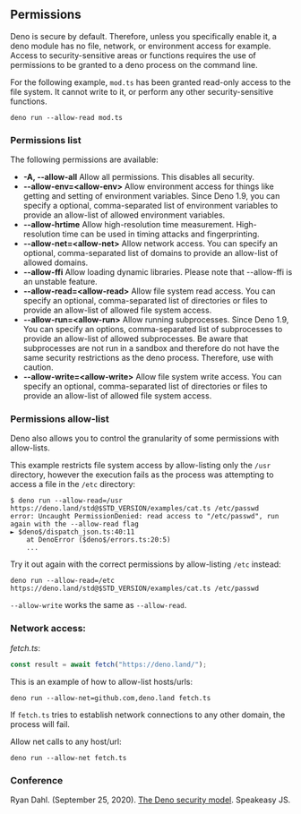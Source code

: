 ## Permissions

Deno is secure by default. Therefore, unless you specifically enable it, a deno
module has no file, network, or environment access for example. Access to
security-sensitive areas or functions requires the use of permissions to be
granted to a deno process on the command line.

For the following example, `mod.ts` has been granted read-only access to the
file system. It cannot write to it, or perform any other security-sensitive
functions.

```shell
deno run --allow-read mod.ts
```

### Permissions list

The following permissions are available:

- **-A, --allow-all** Allow all permissions. This disables all security.
- **--allow-env=\<allow-env\>** Allow environment access for things like getting
  and setting of environment variables. Since Deno 1.9, you can specify a
  optional, comma-separated list of environment variables to provide an
  allow-list of allowed environment variables.
- **--allow-hrtime** Allow high-resolution time measurement. High-resolution
  time can be used in timing attacks and fingerprinting.
- **--allow-net=\<allow-net\>** Allow network access. You can specify an
  optional, comma-separated list of domains to provide an allow-list of allowed
  domains.
- **--allow-ffi** Allow loading dynamic libraries. Please note that --allow-ffi
  is an unstable feature.
- **--allow-read=\<allow-read\>** Allow file system read access. You can specify
  an optional, comma-separated list of directories or files to provide an
  allow-list of allowed file system access.
- **--allow-run=\<allow-run\>** Allow running subprocesses. Since Deno 1.9, You
  can specify an options, comma-separated list of subprocesses to provide an
  allow-list of allowed subprocesses. Be aware that subprocesses are not run in
  a sandbox and therefore do not have the same security restrictions as the deno
  process. Therefore, use with caution.
- **--allow-write=\<allow-write\>** Allow file system write access. You can
  specify an optional, comma-separated list of directories or files to provide
  an allow-list of allowed file system access.

### Permissions allow-list

Deno also allows you to control the granularity of some permissions with
allow-lists.

This example restricts file system access by allow-listing only the `/usr`
directory, however the execution fails as the process was attempting to access a
file in the `/etc` directory:

```shell
$ deno run --allow-read=/usr https://deno.land/std@$STD_VERSION/examples/cat.ts /etc/passwd
error: Uncaught PermissionDenied: read access to "/etc/passwd", run again with the --allow-read flag
► $deno$/dispatch_json.ts:40:11
    at DenoError ($deno$/errors.ts:20:5)
    ...
```

Try it out again with the correct permissions by allow-listing `/etc` instead:

```shell
deno run --allow-read=/etc https://deno.land/std@$STD_VERSION/examples/cat.ts /etc/passwd
```

`--allow-write` works the same as `--allow-read`.

### Network access:

_fetch.ts_:

```ts
const result = await fetch("https://deno.land/");
```

This is an example of how to allow-list hosts/urls:

```shell
deno run --allow-net=github.com,deno.land fetch.ts
```

If `fetch.ts` tries to establish network connections to any other domain, the
process will fail.

Allow net calls to any host/url:

```shell
deno run --allow-net fetch.ts
```

### Conference

Ryan Dahl. (September 25, 2020).
[The Deno security model](https://www.youtube.com/watch?v=r5F6dekUmdE#t=34m57).
Speakeasy JS.
